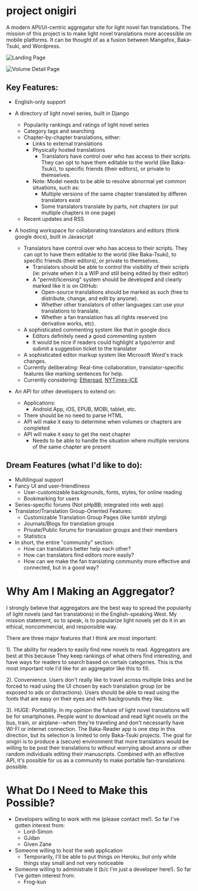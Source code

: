 project onigiri
===============

A modern API/UI-centric aggregator site for light novel fan translations. The mission of this project is to make 
light novel translations more accessible on mobile platforms. It can be thought of as a fusion between Mangafox,
Baka-Tsuki, and Wordpress. 

![Landing Page](http://i.imgur.com/NxIxbXR.png)

![Volume Detail Page](http://i.imgur.com/VGUupTf.png)

Key Features:
-------------
* English-only support

* A directory of light novel series, built in Django
    * Popularity rankings and ratings of light novel series
    * Category tags and searching
    * Chapter-by-chapter translations, either:
        * Links to external translations
        * Physically hosted translations
            * Translators have control over who has access to their scripts. They can opt to have them editable 
              to the world (like Baka-Tsuki), to specific friends (their editors), or private to themselves.
        * Note: Model needs to be able to resolve abnormal yet common situations, such as: 
            * Multiple versions of the same chapter translated by differen translators exist
            * Some translators translate by parts, not chapters (or put multiple chapters in one page)
    * Recent updates and RSS

* A hosting workspace for collaborating translators and editors (think google docs), built in Javascript
    * Translators have control over who has access to their scripts. They can opt to have them editable to the 
      world (like Baka-Tsuki), to specific friends (their editors), or private to themselves.
        * Translators should be able to control the visibility of their scripts (ie: private when it is a WIP and still
          being edited by their editor)
        * A "permit/licensing" system should be developed and clearly marked like it is on GitHub:
            * Open-source translations should be marked as such (free to distribute, change, and edit by anyone).
            * Whether other translators of other languages can use your translations to translate.
            * Whether a fan translation has all rights reserved (no derivative works, etc).
    * A sophisticated commenting system like that in google docs
        * Editors definitely need a good commenting system
        * It would be nice if readers could highlight a typo/error and submit a suggestion ticket to the translator
    * A sophisticated editor markup system like Microsoft Word's track changes. 
    * Currently deliberating: Real-time collaboration, translator-specific features like marking sentences for help.
    * Currently considering: [Etherpad](https://beta.etherpad.org/), [NYTimes-ICE](http://nytimes.github.io/ice/demo/) 

* An API for other developers to extend on:
    * Applications:
        * Android App, iOS, EPUB, MOBI, tablet, etc.
    * There should be no need to parse HTML
    * API will make it easy to determine when volumes or chapters are completed
    * API will make it easy to get the next chapter
        * Needs to be able to handle the situation where multiple versions of the same chapter are present

Dream Features (what I'd like to do):
-------------------------------------
* Multilingual support
* Fancy UI and user-friendliness
    * User-customizable backgrounds, fonts, styles, for online reading
    * Bookmarking for users
* Series-specific forums (Not pHpBB; integrated into web app)
* Translator/Translation Group-Oriented Features:
    * Customizable Translation Group Pages (like tumblr styling)
    * Journals/Blogs for translation groups
    * Private/Public forums for translation groups and their members
    * Statistics
* In short, the entire "community" section:
    * How can translators better help each other?
    * How can translators find editors more easily?
    * How can we make the fan translating community more effective and connected, but in a good way?

Why Am I Making an Aggregator?
==============================
I strongly believe that aggregators are the best way to spread the popularity of light novels
(and fan translations) in the English-speaking West. My mission statement, so to speak, is to
popularize light novels yet do it in an ethical, noncommercial, and responsible way.

There are three major features that I think are most important: 

1). The ability for readers to easily find new novels to read. Aggregators are best at this because
They keep rankings of what others find interesting, and have ways for readers to search based on 
certain categories. This is the most important role I'd like for an aggregator like this to fill.

2). Convenience. Users don't really like to travel across multiple links and be forced to read using
the UI chosen by each translation group (or be exposed to ads or distractions). Users should be able 
to read using the fonts that are easy on their eyes and with backgrounds they like.

3). HUGE: Portability. In my opinion the future of light novel translations will be for smartphones.
People *want* to download and read light novels on the bus, train, or airplane--when they're traveling
and don't necessarily have WI-FI or internet connection. The Baka-Reader app is one step in this
direction, but its selection is limited to only Baka-Tsuki projects. The goal for onigiri is to 
produce a (secure) environment that more translators would be willing to be post their translations to
without worrying about anons or other random individuals editing their manuscripts. 
Combined with an effective API, it's possible for us as a community to make portable fan-translations
possible.

What Do I Need to Make this Possible?
=====================================
* Developers willing to work with me (please contact me!). So far I've gotten interest from:
    * Lord-Simon
    * GJdan
    * Given Zane
* Someone willing to host the web application
    * Temporarily, I'll be able to put things on Heroku, but only while things stay small and not very noticeable  
* Someone willing to administrate it (b/c I'm just a developer here!). So far I've gotten interest from:
    * Frog-kun








